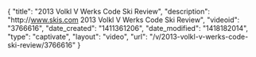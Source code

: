 {
    "title": "2013 Volkl V Werks Code Ski Review",
    "description": "http:\/\/www.skis.com 2013 Volkl V Werks Code Ski Review",
    "videoid": "3766616",
    "date_created": "1411361206",
    "date_modified": "1418182014",
    "type": "captivate",
    "layout": "video",
    "url": "\/v\/2013-volkl-v-werks-code-ski-review\/3766616"
}